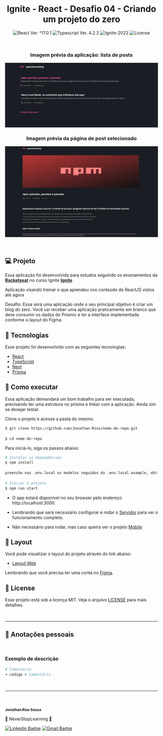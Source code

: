 <h1 align="center">Ignite - React - Desafio 04 - Criando um projeto do zero</h1>

<p align="center">
  <img
    src="https://img.shields.io/badge/React-%5E17.0.1-blue"
    alt="React Ver. ^17.0.1"
  />
  <img
    src="https://img.shields.io/badge/Typescript-%5E4.2.2-blue"
    alt="Typescript Ver. 4.2.2"
  />
  <img
    src="https://img.shields.io/badge/Ignite-2022-green"
    alt="Ignite-2022"
  />
  <img
    alt="License"
    src="https://img.shields.io/static/v1?label=license&message=MIT&color=E51C44&labelColor=0A1033"
  />
</p>

<br>

<h3 align="center">Imagem prévia da aplicação: lista de posts</h3>

![cover](.github/project-preview-01.png?style=flat)

<h3 align="center">Imagem prévia da página de post selecionado</h3>

![cover](.github/project-preview-02.png?style=flat)

<br>

## 💻 Projeto

Essa aplicação foi desenvolvida para estudos seguindo os ensinamentos da **[Rocketseat](https://www.rocketseat.com.br/)** no curso Ignite **[Ignite](https://www.rocketseat.com.br/ignite)** .

Aplicação visando treinar o que aprendeu nos conteúdo de ReactJS vistos até agora

Desafio: Essa será uma aplicação onde o seu principal objetivo é criar um blog do zero. Você vai receber uma aplicação praticamente em branco que deve consumir os dados do Prismic e ter a interface implementada conforme o layout do Figma.

## 🧪 Tecnologias

Esse projeto foi desenvolvido com as seguintes tecnologias:

- [React](https://reactjs.org)
- [TypeScript](https://www.typescriptlang.org/)
- [Next](https://nextjs.org/)
- [Prisma](https://www.prisma.io/)


## 🚀 Como executar

Essa aplicação demandará um bom trabalho para ser executada, precisando ter uma estrutura no prisma e linkar com a aplicação.
Ainda sim se desejar testar.

Clone o projeto e acesse a pasta do mesmo.

```bash
$ git clone https://github.com/Jonathan-Rios/nome-do-repo.git

$ cd nome-do-repo
```

Para iniciá-lo, siga os passos abaixo:
```bash
# Instalar as dependências
$ npm install

preencha nas .env.local os modelos seguidos do .env.local.example, obtidos pelo seu repositório do prisma.

# Iniciar o projeto
$ npm run start
```
- O app estará disponível no seu browser pelo endereço http://localhost:3000.

- Lembrando que será necessário configurar e rodar o [Servidor](https://github.com/Jonathan-Rios/repo-server.git) para ver o funcionamento completo.

- Não necessário para rodar, mas caso queira ver o projeto [Mobile](https://github.com/Jonathan-Rios/repo-mobile.git)

## 🔖 Layout

Você pode visualizar o layout do projeto através do link abaixo:

 - [Layout Web](https://www.figma.com/community/file/1102912516166573468)

Lembrando que você precisa ter uma conta no [Figma](http://figma.com/).

## 📝 License

Esse projeto está sob a licença MIT. Veja o arquivo [LICENSE](./LICENSE.md) para mais detalhes.

<br />

---

## 📝 Anotações pessoais

<br />

<h3>Exemplo de descrição </h3>

```bash
# Comentário
➜ código # Comentário
```


<br />

---
<br />

<a href="https://github.com/Jonathan-Rios">
 <img src="https://github.com/Jonathan-Rios.png" width="100px;" alt="" />
 <br />
 <sub><b>Jonathan Rios Sousa</b></sub></a>

💠 NeverStopLearning 💠

[![Linkedin Badge](https://img.shields.io/badge/-Jonathan-blue?style=flat-square&logo=Linkedin&logoColor=white&link=https://www.linkedin.com/in/jonathan-rios-sousa-19b3431b6/)](https://www.linkedin.com/in/jonathan-rios-sousa-19b3431b6/)
[![Gmail Badge](https://img.shields.io/badge/-jonathan.riosousa@gmail.com-c14438?style=flat-square&logo=Gmail&logoColor=white&link=mailto:jonathan.riosousa@gmail.com)](mailto:jonathan.riosousa@gmail.com)
